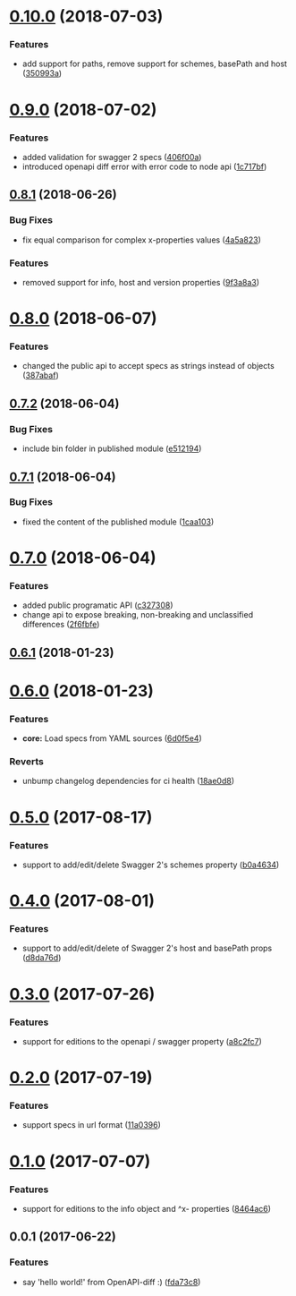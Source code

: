 <a name="0.10.0"></a>
# [0.10.0](https://bitbucket.org/atlassian/openapi-diff/compare/0.9.0...0.10.0) (2018-07-03)


### Features

* add support for paths, remove support for schemes, basePath and host ([350993a](https://bitbucket.org/atlassian/openapi-diff/commits/350993a))



<a name="0.9.0"></a>
# [0.9.0](https://bitbucket.org/atlassian/openapi-diff/compare/0.8.1...0.9.0) (2018-07-02)


### Features

* added validation for swagger 2 specs ([406f00a](https://bitbucket.org/atlassian/openapi-diff/commits/406f00a))
* introduced openapi diff error with error code to node api ([1c717bf](https://bitbucket.org/atlassian/openapi-diff/commits/1c717bf))



<a name="0.8.1"></a>
## [0.8.1](https://bitbucket.org/atlassian/openapi-diff/compare/0.8.0...0.8.1) (2018-06-26)


### Bug Fixes

* fix equal comparison for complex x-properties values ([4a5a823](https://bitbucket.org/atlassian/openapi-diff/commits/4a5a823))


### Features

* removed support for info, host and version properties ([9f3a8a3](https://bitbucket.org/atlassian/openapi-diff/commits/9f3a8a3))



<a name="0.8.0"></a>
# [0.8.0](https://bitbucket.org/atlassian/openapi-diff/compare/0.7.2...0.8.0) (2018-06-07)


### Features

* changed the public api to accept specs as strings instead of objects ([387abaf](https://bitbucket.org/atlassian/openapi-diff/commits/387abaf))



<a name="0.7.2"></a>
## [0.7.2](https://bitbucket.org/atlassian/openapi-diff/compare/0.7.1...0.7.2) (2018-06-04)


### Bug Fixes

* include bin folder in published module ([e512194](https://bitbucket.org/atlassian/openapi-diff/commits/e512194))



<a name="0.7.1"></a>
## [0.7.1](https://bitbucket.org/atlassian/openapi-diff/compare/0.7.0...0.7.1) (2018-06-04)


### Bug Fixes

* fixed the content of the published module ([1caa103](https://bitbucket.org/atlassian/openapi-diff/commits/1caa103))



<a name="0.7.0"></a>
# [0.7.0](https://bitbucket.org/atlassian/openapi-diff/compare/0.6.1...0.7.0) (2018-06-04)


### Features

* added public programatic API ([c327308](https://bitbucket.org/atlassian/openapi-diff/commits/c327308))
* change api to expose breaking, non-breaking and unclassified differences ([2f6fbfe](https://bitbucket.org/atlassian/openapi-diff/commits/2f6fbfe))



<a name="0.6.1"></a>
## [0.6.1](https://bitbucket.org/atlassian/openapi-diff/compare/0.6.0...0.6.1) (2018-01-23)



<a name="0.6.0"></a>
# [0.6.0](https://bitbucket.org/atlassian/openapi-diff/compare/0.5.0...0.6.0) (2018-01-23)


### Features

* **core:** Load specs from YAML sources ([6d0f5e4](https://bitbucket.org/atlassian/openapi-diff/commits/6d0f5e4))


### Reverts

* unbump changelog dependencies for ci health ([18ae0d8](https://bitbucket.org/atlassian/openapi-diff/commits/18ae0d8))



<a name="0.5.0"></a>
# [0.5.0](https://bitbucket.org/atlassian/openapi-diff/compare/0.4.0...0.5.0) (2017-08-17)


### Features

* support to add/edit/delete Swagger 2's schemes property ([b0a4634](https://bitbucket.org/atlassian/openapi-diff/commits/b0a4634))



<a name="0.4.0"></a>
# [0.4.0](https://bitbucket.org/atlassian/openapi-diff/compare/0.3.0...v0.4.0) (2017-08-01)


### Features

* support to add/edit/delete of Swagger 2's host and basePath props ([d8da76d](https://bitbucket.org/atlassian/openapi-diff/commits/d8da76d))



<a name="0.3.0"></a>
# [0.3.0](https://bitbucket.org/atlassian/openapi-diff/compare/0.2.0...v0.3.0) (2017-07-26)


### Features

* support for editions to the openapi / swagger property ([a8c2fc7](https://bitbucket.org/atlassian/openapi-diff/commits/a8c2fc7))



<a name="0.2.0"></a>
# [0.2.0](https://bitbucket.org/atlassian/openapi-diff/compare/0.1.0...v0.2.0) (2017-07-19)


### Features

* support specs in url format ([11a0396](https://bitbucket.org/atlassian/openapi-diff/commits/11a0396))



<a name="0.1.0"></a>
# [0.1.0](https://bitbucket.org/atlassian/openapi-diff/compare/0.0.1...v0.1.0) (2017-07-07)


### Features

* support for editions to the info object and ^x- properties ([8464ac6](https://bitbucket.org/atlassian/openapi-diff/commits/8464ac6))



<a name="0.0.1"></a>
## 0.0.1 (2017-06-22)


### Features

* say 'hello world!' from OpenAPI-diff :) ([fda73c8](https://bitbucket.org/atlassian/openapi-diff/commits/fda73c8))



